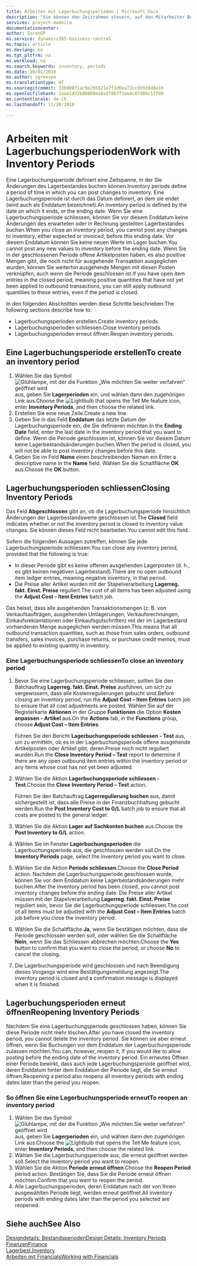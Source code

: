 ```yaml
---
title: Arbeiten mit Lagerbuchungsperioden | Microsoft Docs
description: "Sie können den Zeitrahmen steuern, auf den Mitarbeiter Beitragsänderungen des Lagerbestandes buchen können, indem Sie Lagerbuchungsperioden definieren."
services: project-madeira
documentationcenter: 
author: SorenGP
ms.service: dynamics365-business-central
ms.topic: article
ms.devlang: na
ms.tgt_pltfrm: na
ms.workload: na
ms.search.keywords: inventory, periods
ms.date: 10/01/2018
ms.author: sgroespe
ms.translationtype: HT
ms.sourcegitcommit: 33b900f1ac9e295921e7f3d6ea72cc93939d8a1b
ms.openlocfilehash: 1aae1d32b86000ea8a5f867f1ee4c07d8bc1ff09
ms.contentlocale: de-ch
ms.lasthandoff: 11/26/2018

---
```

# <a name="work-with-inventory-periods"></a><span data-ttu-id="b3be8-103">Arbeiten mit Lagerbuchungsperioden</span><span class="sxs-lookup"><span data-stu-id="b3be8-103">Work with Inventory Periods</span></span>
<span data-ttu-id="b3be8-104">Eine Lagerbuchungsperiode definiert eine Zeitspanne, in der Sie Änderungen des Lagerbestandes buchen können.</span><span class="sxs-lookup"><span data-stu-id="b3be8-104">Inventory periods define a period of time in which you can post changes to inventory.</span></span> <span data-ttu-id="b3be8-105">Eine Lagerbuchungsperiode ist durch das Datum definiert, an dem sie endet (wird auch als Enddatum bezeichnet).</span><span class="sxs-lookup"><span data-stu-id="b3be8-105">An inventory period is defined by the date on which it ends, or the ending date.</span></span> <span data-ttu-id="b3be8-106">Wenn Sie eine Lagerbuchungsperiode schliessen, können Sie vor diesem Enddatum keine Änderungen des erwarteten oder in Rechnung gestellten Lagerbestandes buchen.</span><span class="sxs-lookup"><span data-stu-id="b3be8-106">When you close an inventory period, you cannot post any changes to inventory, either expected or invoiced, before this ending date.</span></span> <span data-ttu-id="b3be8-107">Vor diesem Enddatum können Sie keine neuen Werte im Lager buchen.</span><span class="sxs-lookup"><span data-stu-id="b3be8-107">You cannot post any new values to inventory before the ending date.</span></span> <span data-ttu-id="b3be8-108">Wenn Sie in der geschlossenen Periode offene Artikelposten haben, es also positive Mengen gibt, die noch nicht für ausgehende Transaktion ausgeglichen wurden, können Sie weiterhin ausgehende Mengen mit diesen Posten verknüpfen, auch wenn die Periode geschlossen ist.</span><span class="sxs-lookup"><span data-stu-id="b3be8-108">If you have open item entries in the closed period, meaning positive quantities that have not yet been applied to outbound transactions, you can still apply outbound quantities to these entries, even if the period is closed.</span></span>  

<span data-ttu-id="b3be8-109">In den folgenden Abschnitten werden diese Schritte beschrieben:</span><span class="sxs-lookup"><span data-stu-id="b3be8-109">The following sections describe how to:</span></span>  

* <span data-ttu-id="b3be8-110">Lagerbuchungsperioden erstellen.</span><span class="sxs-lookup"><span data-stu-id="b3be8-110">Create inventory periods.</span></span>  
* <span data-ttu-id="b3be8-111">Lagerbuchungsperioden schliessen.</span><span class="sxs-lookup"><span data-stu-id="b3be8-111">Close inventory periods.</span></span>  
* <span data-ttu-id="b3be8-112">Lagerbuchungsperioden erneut öffnen.</span><span class="sxs-lookup"><span data-stu-id="b3be8-112">Reopen inventory periods.</span></span>  

## <a name="to-create-an-inventory-period"></a><span data-ttu-id="b3be8-113">Eine Lagerbuchungsperiode erstellen</span><span class="sxs-lookup"><span data-stu-id="b3be8-113">To create an inventory period</span></span>  
1. <span data-ttu-id="b3be8-114">Wählen Sie das Symbol ![Glühlampe, mit der die Funktion „Wie möchten Sie weiter verfahren“ geöffnet wird](media/ui-search/search_small.png "Wie möchten Sie weiter verfahren?") aus, geben Sie **Lagerperioden** ein, und wählen dann den zugehörigen Link aus.</span><span class="sxs-lookup"><span data-stu-id="b3be8-114">Choose the ![Lightbulb that opens the Tell Me feature](media/ui-search/search_small.png "Tell me what you want to do") icon, enter **Inventory Periods**, and then choose the related link.</span></span>  
2. <span data-ttu-id="b3be8-115">Erstellen Sie eine neue Zeile.</span><span class="sxs-lookup"><span data-stu-id="b3be8-115">Create a new line.</span></span>  
3. <span data-ttu-id="b3be8-116">Geben Sie in das Feld **Enddatum** das letzte Datum der Lagerbuchungsperiode ein, die Sie definieren möchten.</span><span class="sxs-lookup"><span data-stu-id="b3be8-116">In the **Ending Date** field, enter the last date in the inventory period that you want to define.</span></span> <span data-ttu-id="b3be8-117">Wenn die Periode geschlossen ist, können Sie vor diesem Datum keine Lagerbestandsänderungen buchen.</span><span class="sxs-lookup"><span data-stu-id="b3be8-117">When the period is closed, you will not be able to post inventory changes before this date.</span></span>  
4. <span data-ttu-id="b3be8-118">Geben Sie im Feld **Name** einen beschreibenden Namen ein.</span><span class="sxs-lookup"><span data-stu-id="b3be8-118">Enter a descriptive name in the **Name** field.</span></span> <span data-ttu-id="b3be8-119">Wählen Sie die Schaltfläche **OK** aus.</span><span class="sxs-lookup"><span data-stu-id="b3be8-119">Choose the **OK** button.</span></span>  

## <a name="closing-inventory-periods"></a><span data-ttu-id="b3be8-120">Lagerbuchungsperioden schliessen</span><span class="sxs-lookup"><span data-stu-id="b3be8-120">Closing Inventory Periods</span></span>  
<span data-ttu-id="b3be8-121">Das Feld **Abgeschlossen** gibt an, ob die Lagerbuchungsperiode hinsichtlich Änderungen der Lagerbestandswerte geschlossen ist.</span><span class="sxs-lookup"><span data-stu-id="b3be8-121">The **Closed** field indicates whether or not the inventory period is closed to inventory value changes.</span></span> <span data-ttu-id="b3be8-122">Sie können dieses Feld nicht bearbeiten.</span><span class="sxs-lookup"><span data-stu-id="b3be8-122">You cannot edit this field.</span></span>  

<span data-ttu-id="b3be8-123">Sofern die folgenden Aussagen zutreffen, können Sie jede Lagerbuchungsperiode schliessen:</span><span class="sxs-lookup"><span data-stu-id="b3be8-123">You can close any inventory period, provided that the following is true:</span></span>  

* <span data-ttu-id="b3be8-124">In dieser Periode gibt es keine offenen ausgehenden Lagerposten (d. h., es gibt keinen negativen Lagerbestand).</span><span class="sxs-lookup"><span data-stu-id="b3be8-124">There are no open outbound item ledger entries, meaning negative inventory, in that period.</span></span>  
* <span data-ttu-id="b3be8-125">Die Preise aller Artikel wurden mit der Stapelverarbeitung **Lagerreg. fakt. Einst. Preise** reguliert.</span><span class="sxs-lookup"><span data-stu-id="b3be8-125">The cost of all items has been adjusted using the **Adjust Cost – Item Entries** batch job.</span></span>  

<span data-ttu-id="b3be8-126">Das heisst, dass alle ausgehenden Transaktionsmengen (z. B. von Verkaufsaufträgen, ausgehenden Umlagerungen, Verkaufsrechnungen, Einkaufsreklamationen oder Einkaufsgutschriften) mit der im Lagerbestand vorhandenen Menge ausgeglichen werden müssen.</span><span class="sxs-lookup"><span data-stu-id="b3be8-126">This means that all outbound transaction quantities, such as those from sales orders, outbound transfers, sales invoices, purchase returns, or purchase credit memos, must be applied to existing quantity in inventory.</span></span>  

### <a name="to-close-an-inventory-period"></a><span data-ttu-id="b3be8-127">Eine Lagerbuchungsperiode schliessen</span><span class="sxs-lookup"><span data-stu-id="b3be8-127">To close an inventory period</span></span>  
1. <span data-ttu-id="b3be8-128">Bevor Sie eine Lagerbuchungsperiode schliessen, sollten Sie den Batchauftrag **Lagerreg. fakt. Einst. Preise** ausführen, um sich zu vergewissern, dass alle Kostenregulierungen gebucht sind.</span><span class="sxs-lookup"><span data-stu-id="b3be8-128">Before closing an inventory period, run the **Adjust Cost – Item Entries** batch job to ensure that all cost adjustments are posted.</span></span> <span data-ttu-id="b3be8-129">Wählen Sie auf der Registerkarte **Aktionen** in der Gruppe **Funktionen** die Option **Kosten anpassen - Artikel** aus.</span><span class="sxs-lookup"><span data-stu-id="b3be8-129">On the **Actions** tab, in the **Functions** group, choose **Adjust Cost – Item Entries**.</span></span>  

     <span data-ttu-id="b3be8-130">Führen Sie den Bericht **Lagerbuchungsperiode schliessen - Test** aus, um zu ermitteln, ob es in der Lagerbuchungsperiode offene ausgehende Artikelposten oder Artikel gibt, deren Preise noch nicht reguliert wurden.</span><span class="sxs-lookup"><span data-stu-id="b3be8-130">Run the **Close Inventory Period – Test** report to determine if there are any open outbound item entries within the inventory period or any items whose cost has not yet been adjusted.</span></span>  
2. <span data-ttu-id="b3be8-131">Wählen Sie die Aktion **Lagerbuchungsperiode schliessen - Test**.</span><span class="sxs-lookup"><span data-stu-id="b3be8-131">Choose the **Close Inventory Period – Test** action.</span></span>  

     <span data-ttu-id="b3be8-132">Führen Sie den Batchauftrag **Lagerregulierung buchen** aus, damit sichergestellt ist, dass alle Preise in der Finanzbuchhaltung gebucht werden.</span><span class="sxs-lookup"><span data-stu-id="b3be8-132">Run the **Post Inventory Cost to G/L** batch job to ensure that all costs are posted to the general ledger.</span></span>  
3. <span data-ttu-id="b3be8-133">Wählen Sie die Aktion **Lager auf Sachkonten buchen** aus.</span><span class="sxs-lookup"><span data-stu-id="b3be8-133">Choose the **Post Inventory to G/L** action.</span></span>  
4. <span data-ttu-id="b3be8-134">Wählen Sie im Fenster  **Lagerbuchungsperioden** die Lagerbuchungsperiode aus, die geschlossen werden soll.</span><span class="sxs-lookup"><span data-stu-id="b3be8-134">On the **Inventory Periods** page, select the inventory period you want to close.</span></span>  
5. <span data-ttu-id="b3be8-135">Wählen Sie die Aktion **Periode schliessen**.</span><span class="sxs-lookup"><span data-stu-id="b3be8-135">Choose the **Close Period** action.</span></span> <span data-ttu-id="b3be8-136">Nachdem die Lagerbuchungsperiode geschlossen wurde, können Sie vor dem Enddatum keine Lagerbestandsänderungen mehr buchen.</span><span class="sxs-lookup"><span data-stu-id="b3be8-136">After the inventory period has been closed, you cannot post inventory changes before the ending date.</span></span> <span data-ttu-id="b3be8-137">Die Preise aller Artikel müssen mit der Stapelverarbeitung **Lagerreg. fakt. Einst. Preise** reguliert sein, bevor Sie die Lagerbuchungsperiode schliessen.</span><span class="sxs-lookup"><span data-stu-id="b3be8-137">The cost of all items must be adjusted with the **Adjust Cost – Item Entries** batch job before you close the inventory period.</span></span>  
6. <span data-ttu-id="b3be8-138">Wählen Sie die Schaltfläche **Ja**, wenn Sie bestätigen möchten, dass die Periode geschlossen werden soll, oder wählen Sie die Schaltfläche **Nein**, wenn Sie das Schliessen abbrechen möchten.</span><span class="sxs-lookup"><span data-stu-id="b3be8-138">Choose the **Yes** button to confirm that you want to close the period, or choose **No** to cancel the closing.</span></span>  
7. <span data-ttu-id="b3be8-139">Die Lagerbuchungsperiode wird geschlossen und nach Beendigung dieses Vorgangs wird eine Bestätigungsmeldung angezeigt.</span><span class="sxs-lookup"><span data-stu-id="b3be8-139">The inventory period is closed and a confirmation message is displayed when it is finished.</span></span>  

## <a name="reopening-inventory-periods"></a><span data-ttu-id="b3be8-140">Lagerbuchungsperioden erneut öffnen</span><span class="sxs-lookup"><span data-stu-id="b3be8-140">Reopening Inventory Periods</span></span>  
<span data-ttu-id="b3be8-141">Nachdem Sie eine Lagerbuchungsperiode geschlossen haben, können Sie diese Periode nicht mehr löschen.</span><span class="sxs-lookup"><span data-stu-id="b3be8-141">After you have closed the inventory period, you cannot delete the inventory period.</span></span> <span data-ttu-id="b3be8-142">Sie können sie aber erneut öffnen, wenn Sie Buchungen vor dem Enddatum der Lagerbuchungsperiode zulassen möchten.</span><span class="sxs-lookup"><span data-stu-id="b3be8-142">You can, however, reopen it, if you would like to allow posting before the ending date of the inventory period.</span></span> <span data-ttu-id="b3be8-143">Ein erneutes Öffnen einer Periode bewirkt, dass auch jede Lagerbuchungsperiode geöffnet wird, deren Enddatum hinter dem Enddatum der Periode liegt, die Sie erneut öffnen.</span><span class="sxs-lookup"><span data-stu-id="b3be8-143">Reopening a period also reopens all inventory periods with ending dates later than the period you reopen.</span></span>  

### <a name="to-reopen-an-inventory-period"></a><span data-ttu-id="b3be8-144">So öffnen Sie eine Lagerbuchungsperiode erneut</span><span class="sxs-lookup"><span data-stu-id="b3be8-144">To reopen an inventory period</span></span>  
1. <span data-ttu-id="b3be8-145">Wählen Sie das Symbol ![Glühlampe, mit der die Funktion „Wie möchten Sie weiter verfahren“ geöffnet wird](media/ui-search/search_small.png "Wie möchten Sie weiter verfahren?") aus, geben Sie **Lagerperioden** ein, und wählen dann den zugehörigen Link aus.</span><span class="sxs-lookup"><span data-stu-id="b3be8-145">Choose the ![Lightbulb that opens the Tell Me feature](media/ui-search/search_small.png "Tell me what you want to do") icon, enter **Inventory Periods**, and then choose the related link.</span></span>  
2. <span data-ttu-id="b3be8-146">Wählen Sie die Lagerbuchungsperiode aus, die erneut geöffnet werden soll.</span><span class="sxs-lookup"><span data-stu-id="b3be8-146">Select the inventory period you want to reopen.</span></span>  
3. <span data-ttu-id="b3be8-147">Wählen Sie die Aktion **Periode erneut öffnen**.</span><span class="sxs-lookup"><span data-stu-id="b3be8-147">Choose the **Reopen Period** period action.</span></span> <span data-ttu-id="b3be8-148">Bestätigen Sie, dass Sie die Periode erneut öffnen möchten.</span><span class="sxs-lookup"><span data-stu-id="b3be8-148">Confirm that you want to reopen the period.</span></span>  
4. <span data-ttu-id="b3be8-149">Alle Lagerbuchungsperioden, deren Enddatum nach der von Ihnen ausgewählten Periode liegt, werden erneut geöffnet.</span><span class="sxs-lookup"><span data-stu-id="b3be8-149">All inventory periods with ending dates later than the period you selected are reopened.</span></span>  

## <a name="see-also"></a><span data-ttu-id="b3be8-150">Siehe auch</span><span class="sxs-lookup"><span data-stu-id="b3be8-150">See Also</span></span>  
[<span data-ttu-id="b3be8-151">Designdetails: Bestandsperioden</span><span class="sxs-lookup"><span data-stu-id="b3be8-151">Design Details: Inventory Periods</span></span>](design-details-inventory-periods.md)  
[<span data-ttu-id="b3be8-152">Finanzen</span><span class="sxs-lookup"><span data-stu-id="b3be8-152">Finance</span></span>](finance.md)  
[<span data-ttu-id="b3be8-153">Lagerbest.</span><span class="sxs-lookup"><span data-stu-id="b3be8-153">Inventory</span></span>](inventory-manage-inventory.md)  
[<span data-ttu-id="b3be8-154">Arbeiten mit Financials</span><span class="sxs-lookup"><span data-stu-id="b3be8-154">Working with Financials</span></span>](ui-work-product.md)

